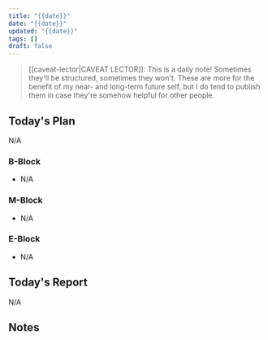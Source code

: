 ```yaml
---
title: "{{date}}"
date: "{{date}}"
updated: "{{date}}"
tags: []
draft: false
---
```


> [[caveat-lector|CAVEAT LECTOR]]: This is a daily note! Sometimes they'll be structured, sometimes they won't. These are more for the benefit of my near- and long-term future self, but I do tend to publish them in case they're somehow helpful for other people.

## Today's Plan

N/A

### B-Block

- N/A

### M-Block

- N/A

### E-Block

- N/A

## Today's Report

N/A

## Notes
